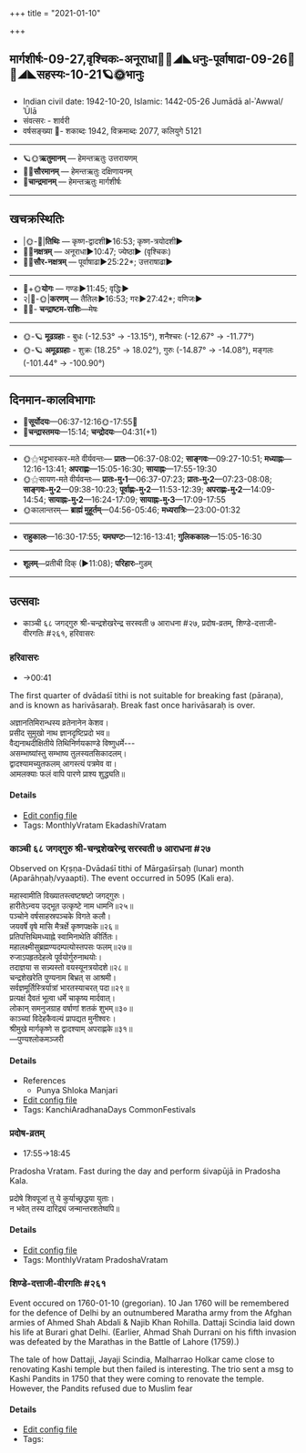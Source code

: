 +++
title = "2021-01-10"

+++
## मार्गशीर्षः-09-27,वृश्चिकः-अनूराधा🌛🌌◢◣धनुः-पूर्वाषाढा-09-26🌌🌞◢◣सहस्यः-10-21🪐🌞भानुः
- Indian civil date: 1942-10-20, Islamic: 1442-05-26 Jumādā al-ʾAwwal/ʾŪlā
- संवत्सरः - शार्वरी
- वर्षसङ्ख्या 🌛- शकाब्दः 1942, विक्रमाब्दः 2077, कलियुगे 5121
___________________
- 🪐🌞**ऋतुमानम्** — हेमन्तऋतुः उत्तरायणम्
- 🌌🌞**सौरमानम्** — हेमन्तऋतुः दक्षिणायनम्
- 🌛**चान्द्रमानम्** — हेमन्तऋतुः मार्गशीर्षः
___________________


## खचक्रस्थितिः
- |🌞-🌛|**तिथिः** — कृष्ण-द्वादशी►16:53; कृष्ण-त्रयोदशी►  
- 🌌🌛**नक्षत्रम्** — अनूराधा►10:47; ज्येष्ठा► (वृश्चिकः)  
- 🌌🌞**सौर-नक्षत्रम्** — पूर्वाषाढा►25:22*; उत्तराषाढा►  
___________________
- 🌛+🌞**योगः** — गण्डः►11:45; वृद्धिः►  
- २|🌛-🌞|**करणम्** — तैतिलः►16:53; गरः►27:42*; वणिजः►  
- 🌌🌛- **चन्द्राष्टम-राशिः**—मेषः  
___________________
- 🌞-🪐 **मूढग्रहाः** - बुधः (-12.53° → -13.15°), शनैश्चरः (-12.67° → -11.77°)
- 🌞-🪐 **अमूढग्रहाः** - शुक्रः (18.25° → 18.02°), गुरुः (-14.87° → -14.08°), मङ्गलः (-101.44° → -100.90°)
___________________


## दिनमान-कालविभागाः
- 🌅**सूर्योदयः**—06:37-12:16🌞️-17:55🌇  
- 🌛**चन्द्रास्तमयः**—15:14; **चन्द्रोदयः**—04:31(+1)  
___________________
- 🌞⚝भट्टभास्कर-मते वीर्यवन्तः— **प्रातः**—06:37-08:02; **साङ्गवः**—09:27-10:51; **मध्याह्नः**—12:16-13:41; **अपराह्णः**—15:05-16:30; **सायाह्नः**—17:55-19:30  
- 🌞⚝सायण-मते वीर्यवन्तः— **प्रातः-मु॰1**—06:37-07:23; **प्रातः-मु॰2**—07:23-08:08; **साङ्गवः-मु॰2**—09:38-10:23; **पूर्वाह्णः-मु॰2**—11:53-12:39; **अपराह्णः-मु॰2**—14:09-14:54; **सायाह्नः-मु॰2**—16:24-17:09; **सायाह्नः-मु॰3**—17:09-17:55  
- 🌞कालान्तरम्— **ब्राह्मं मुहूर्तम्**—04:56-05:46; **मध्यरात्रिः**—23:00-01:32  
___________________
- **राहुकालः**—16:30-17:55; **यमघण्टः**—12:16-13:41; **गुलिककालः**—15:05-16:30  
___________________
- **शूलम्**—प्रतीची दिक् (►11:08); **परिहारः**–गुडम्  
___________________

## उत्सवाः
- काञ्ची ६८ जगद्गुरु श्री-चन्द्रशेखरेन्द्र सरस्वती ७ आराधना #२७, प्रदोष-व्रतम्, शिण्डे-दत्ताजी-वीरगतिः #२६१, हरिवासरः
### हरिवासरः
- →00:41

The first quarter of dvādaśī tithi is not suitable for breaking fast (pāraṇa), and is known as harivāsaraḥ. Break fast once harivāsaraḥ is over.

अज्ञानतिमिरान्धस्य व्रतेनानेन केशव।  
प्रसीद सुमुखो नाथ ज्ञानदृष्टिप्रदो भव॥  
वैद्यनाथदीक्षितीये तिथिनिर्णयकाण्डे विष्णुधर्मे---  
असम्भाष्यांस्तु सम्भाष्य तुलस्यतसिकादलम्।  
द्वादश्यामच्युतफलम् आगस्त्यं पत्रमेव वा।   
आमलक्याः फलं वापि पारणे प्राश्य शुद्ध्यति॥



#### Details
- [Edit config file](https://github.com/jyotisham/adyatithi/blob/master/time_focus/monthly/ekAdashI/description_only/harivAsaraH.toml)
- Tags: MonthlyVratam EkadashiVratam


### काञ्ची ६८ जगद्गुरु श्री-चन्द्रशेखरेन्द्र सरस्वती ७ आराधना #२७

Observed on Kṛṣṇa-Dvādaśī tithi of Mārgaśīrṣaḥ (lunar) month (Aparāhṇaḥ/vyaapti). The event occurred in 5095 (Kali era).  


महास्वामीति विख्यातस्त्वष्टषष्टो जगद्गुरुः।  
हारीतेऽन्वय उद्भूत उत्कृष्टे नाम धामनि॥२५॥  
पञ्चोने वर्षसाहस्रपञ्चके विगते कलौ।  
जयवर्षे वृषे मासि मैत्रर्क्षे कृष्णपक्षके॥२६॥  
प्रतिपत्तिथिमध्याह्ने स्वामिनाथेति कीर्तितः।  
महालक्ष्मीसुब्रह्मण्यदम्पत्योस्तपसः फलम्॥२७॥  
रुजाऽपहृतदेहत्वे पूर्वयोर्गुरुनाथयोः।  
तदाज्ञया स सन्न्यस्तो वयस्यूनत्रयोदशे॥२८॥  
चन्द्रशेखरेति पुण्यनाम बिभ्रत् स आश्रमी।  
सर्वज्ञमूर्तिस्त्रिर्यात्रां भारतस्याचरत् पदा॥२९॥  
प्रत्यक्षं दैवतं भूत्वा धर्मे चाकृष्य मार्दवात्।  
लोकान् समनुजग्राह वर्षाणां शतकं शुभम्॥३०॥  
काञ्च्यां विदेहकैवल्यं प्रापद्यत मुनीश्वरः।  
श्रीमुखे मार्गकृष्णे स द्वादश्याम् अपराह्णके॥३१॥  
—पुण्यश्लोकमञ्जरी



#### Details
- References
  - Punya Shloka Manjari
- [Edit config file](https://github.com/jyotisham/adyatithi/blob/master/mahApuruSha/kAnchI-maTha/lunar_month/tithi/09/27/kAJcI_68_jagadguru_zrI~candrazEkharEndra_sarasvatI_7_ArAdhanA.toml)
- Tags: KanchiAradhanaDays CommonFestivals


### प्रदोष-व्रतम्
- 17:55→18:45

Pradosha Vratam. Fast during the day and perform śivapūjā in Pradosha Kala.

प्रदोषे  शिवपूजां  तु  ये  कुर्याच्छ्रद्धया  युताः।  
न  भवेत्  तस्य  दारिद्र्यं  जन्मान्तरशतेष्वपि॥



#### Details
- [Edit config file](https://github.com/jyotisham/adyatithi/blob/master/time_focus/monthly/pradoSha/description_only/pradOSa-vratam.toml)
- Tags: MonthlyVratam PradoshaVratam


### शिण्डे-दत्ताजी-वीरगतिः #२६१

Event occured on 1760-01-10 (gregorian). 10 Jan 1760 will be remembered for the defence of Delhi by an outnumbered Maratha army from the Afghan armies of  Ahmed Shah Abdali & Najib Khan Rohilla. Dattaji Scindia laid down his life at Burari ghat Delhi. (Earlier, Ahmad Shah Durrani on his fifth invasion was defeated by the Marathas in the Battle of Lahore (1759).)

The tale of how Dattaji, Jayaji Scindia, Malharrao Holkar came close to renovating Kashi temple but then failed is interesting. The trio sent a msg to Kashi Pandits in 1750 that they were coming to renovate the temple. However, the Pandits refused due to Muslim fear

#### Details
- [Edit config file](https://github.com/jyotisham/adyatithi/blob/master/mahApuruSha/xatra-later/gregorian/day/01/10/shiNDE-dattAjI-mRtaH.toml)
- Tags: 


